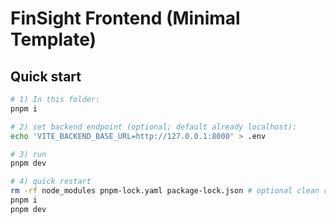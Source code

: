 # FinSight Frontend (Minimal Template)

## Quick start
```bash
# 1) In this folder:
pnpm i

# 2) set backend endpoint (optional; default already localhost):
echo 'VITE_BACKEND_BASE_URL=http://127.0.0.1:8000' > .env

# 3) run
pnpm dev

# 4) quick restart
rm -rf node_modules pnpm-lock.yaml package-lock.json # optional clean reboot
pnpm i 
pnpm dev 
```



